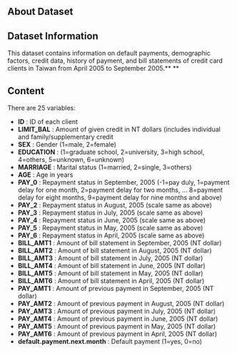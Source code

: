 ## About Dataset

## Dataset Information

This dataset contains information on default payments, demographic factors, credit data, history of payment, and bill statements of credit card clients in Taiwan from April 2005 to September 2005.** **

## Content

There are 25 variables:

* **ID** : ID of each client
* **LIMIT_BAL** : Amount of given credit in NT dollars (includes individual and family/supplementary credit
* **SEX** : Gender (1=male, 2=female)
* **EDUCATION** : (1=graduate school, 2=university, 3=high school, 4=others, 5=unknown, 6=unknown)
* **MARRIAGE** : Marital status (1=married, 2=single, 3=others)
* **AGE** : Age in years
* **PAY_0** : Repayment status in September, 2005 (-1=pay duly, 1=payment delay for one month, 2=payment delay for two months, … 8=payment delay for eight months, 9=payment delay for nine months and above)
* **PAY_2** : Repayment status in August, 2005 (scale same as above)
* **PAY_3** : Repayment status in July, 2005 (scale same as above)
* **PAY_4** : Repayment status in June, 2005 (scale same as above)
* **PAY_5** : Repayment status in May, 2005 (scale same as above)
* **PAY_6** : Repayment status in April, 2005 (scale same as above)
* **BILL_AMT1** : Amount of bill statement in September, 2005 (NT dollar)
* **BILL_AMT2** : Amount of bill statement in August, 2005 (NT dollar)
* **BILL_AMT3** : Amount of bill statement in July, 2005 (NT dollar)
* **BILL_AMT4** : Amount of bill statement in June, 2005 (NT dollar)
* **BILL_AMT5** : Amount of bill statement in May, 2005 (NT dollar)
* **BILL_AMT6** : Amount of bill statement in April, 2005 (NT dollar)
* **PAY_AMT1** : Amount of previous payment in September, 2005 (NT dollar)
* **PAY_AMT2** : Amount of previous payment in August, 2005 (NT dollar)
* **PAY_AMT3** : Amount of previous payment in July, 2005 (NT dollar)
* **PAY_AMT4** : Amount of previous payment in June, 2005 (NT dollar)
* **PAY_AMT5** : Amount of previous payment in May, 2005 (NT dollar)
* **PAY_AMT6** : Amount of previous payment in April, 2005 (NT dollar)
* **default.payment.next.month** : Default payment (1=yes, 0=no)
